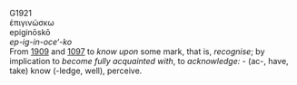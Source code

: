 G1921  
ἐπιγινώσκω  
epiginōskō  
*ep-ig-in-oce‘-ko*  
From [1909](g1909) and [1097](g1097) to *know* *upon* some mark, that
is, *recognise*; by implication to *become* *fully* *acquainted* *with*,
to *acknowledge:* - (ac-, have, take) know (-ledge, well), perceive.  
